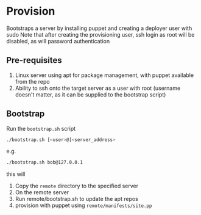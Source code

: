 # Provision

Bootstraps a server by installing puppet and creating a deployer user with sudo
Note that after creating the provisioning user, ssh login as root will be disabled, as will password authentication

## Pre-requisites

1. Linux server using apt for package management, with puppet available from the repo
2. Ability to ssh onto the target server as a user with root (username doesn't matter, as it can be supplied to the bootstrap script)

## Bootstrap

Run the ```bootstrap.sh``` script 

```bash
./bootstrap.sh [<user>@]<server_address>
```

e.g.

```bash
./bootstrap.sh bob@127.0.0.1
```

this will 

1. Copy the ```remote``` directory to the specified server
1. On the remote server
  1. Run remote/bootstrap.sh to update the apt repos
  1. provision with puppet using ```remote/manifests/site.pp```


